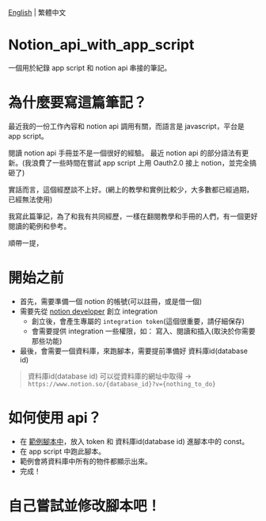 [English](README.md) | 繁體中文
# Notion_api_with_app_script
一個用於紀錄 app script 和 notion api 串接的筆記。

# 為什麼要寫這篇筆記？
最近我的一份工作內容和 notion api 調用有關，而語言是 javascript，平台是 app script。

閱讀 notion api 手冊並不是一個很好的經驗。 最近 notion api 的部分語法有更新。(我浪費了一些時間在嘗試 app script 上用 Oauth2.0 接上 notion，並完全搞砸了)

實話而言，這個經歷談不上好。(網上的教學和實例比較少，大多數都已經過期，已經無法使用)

我寫此篇筆記，為了和我有共同經歷，一樣在翻閱教學和手冊的人們，有一個更好閱讀的範例和參考。

順帶一提，

# 開始之前
* 首先，需要準備一個 notion 的帳號(可以註冊，或是借一個)
* 需要先從 [notion developer](https://developers.notion.com/) 創立 integration
  * 創立後，會產生專屬的 ```integration token```(這個很重要，請仔細保存)
  * 會需要提供 integration 一些權限，如： 寫入、閱讀和插入(取決於你需要那些功能)
* 最後，會需要一個資料庫，來跑腳本，需要提前準備好 資料庫id(database id)
> 資料庫id(database id) 可以從資料庫的網址中取得 -> ```https://www.notion.so/{database_id}?v={nothing_to_do}```

# 如何使用 api？
* 在 [範例腳本中](example/main.gs)，放入 token 和 資料庫id(database id) 進腳本中的 const。
* 在 app script 中跑此腳本。
* 範例會將資料庫中所有的物件都顯示出來。
* 完成！

# 自己嘗試並修改腳本吧！
